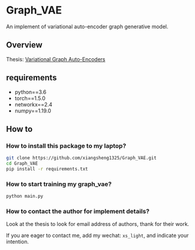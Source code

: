 # Graph_VAE
An implement of variational auto-encoder graph generative model.
## Overview
Thesis: [Variational Graph Auto-Encoders](http://arxiv.org/abs/1611.07308)
## requirements
- python==3.6
- torch==1.5.0
- networkx==2.4
- numpy==1.19.0


## How to 
### How to install this package to my laptop?
```bash
git clone https://github.com/xiangsheng1325/Graph_VAE.git
cd Graph_VAE
pip install -r requirements.txt
```
### How to start training my graph_vae?
```bash
python main.py
```
### How to contact the author for implement details?
Look at the thesis to look for email address of authors, thank for their work.

If you are eager to contact me, add my wechat: ```xs_light```, and indicate your intention.